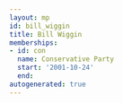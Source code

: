 ```yaml
---
layout: mp
id: bill_wiggin
title: Bill Wiggin
memberships:
- id: con
  name: Conservative Party
  start: '2001-10-24'
  end: 
autogenerated: true
---
```

